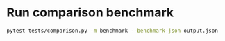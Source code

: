 # Run comparison benchmark

```bash
pytest tests/comparison.py -m benchmark --benchmark-json output.json
```
